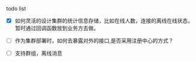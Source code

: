 todo list

- [X] 如何灵活的设计集群的统计信息存储，比如在线人数，连接的离线在线状态， 暂时通过回调函数放到业务方去做。
- [ ] 作为集群部署时，如何去暴露对外的接口,是否采用注册中心的方式？
- [ ] 支持群组，离线消息


